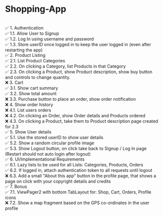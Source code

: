 # Shopping-App
<br> ✅ 1. Authentication
<br> ✅ 1.1. Allow User to Signup
<br> ✅ 1.2. Log In using username and password
<br> ✅ 1.3. Store userID once logged in to keep the user logged in (even after restarting the app)
<br> ✅ 2. Product Listing
<br> ✅ 2.1. List Product Categories
<br> ✅ 2.2. On clicking a Category, list Products in that Category
<br> ✅ 2.3. On clicking a Product, show Product description, show buy button and controls to change quantity.
<br> ❌ 3. Cart
<br> ✅ 3.1. Show cart summary
<br> ✅ 3.2. Show total amount
<br> ❌ 3.3. Purchase button to place an order, show order notification
<br> ❌ 4. Show order history
<br> ❌ 4.1. List users orders
<br> ❌ 4.2. On clicking an Order, show Order details and Products ordered
<br> ❌ 4.3. On clicking a Product, take them to Product description page created for 2.3
<br> ✅ 5. Show User details
<br> ✅ 5.1. Use the stored userID to show user details
<br> ✅  5.2. Show a random circular profile image
<br> ✅ 5.3. Show Logout button, on click take back to Signup / Log In page (Restart should not auto login after logout)
<br> ✅ 6. UI/Implementational Requirements
<br> ✅ 6.1. Lazy lists to be used for all Lists: Categories, Products, Orders
<br> ✅ 6.2. If logged in, attach authentication token to all requests until logout
<br> ❌ 6.3. Add a small "About this app" button in the profile page, that shows a page on click with your copyright details and credits
<br> ✅ 7. Bonus
<br> ✅ 7.1. ViewPager2 with bottom TabLayout for: Shop, Cart, Orders, Profile icons
<br> ❌ 7.2. Show a map fragment based on the GPS co-ordinates in the user profile

